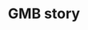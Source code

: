 ---
title: GMB story
slug: gmb-story
description: Ontdek hoe een GMB student groeit van een beginner zonder enige kennis tot een ervaren leider.
thumbnail:
    url: "gmb-story/thumb.png"
    alt: "Het GMB verhaal"
created: 20/01/2017
active: true
enabled: false
order: 1
---